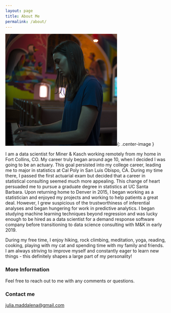 ```yaml
---
layout: page
title: About Me
permalink: /about/
---
```


![Me](/images/julia_piano.jpg){: .center-image }

I am a data scientist for Miner & Kasch working remotely from my home in Fort Collins, CO. My career truly began around age 10, when I decided I was going to be an actuary. This goal persisted into my college career, leading me to major in statistics at Cal Poly in San Luis Obispo, CA. During my time there, I passed the first actuarial exam but decided that a career in statistical consulting seemed much more appealing. This change of heart persuaded me to pursue a graduate degree in statistics at UC Santa Barbara. Upon returning home to Denver in 2015, I began working as a statistician and enjoyed my projects and working to help patients a great deal. However, I grew suspicious of the trustworthiness of inferential analyses and began hungering for work in predictive analytics. I began studying machine learning techniques beyond regression and was lucky enough to be hired as a data scientist for a demand response software company before transitioning to data science consulting with M&K in early 2019. 

During my free time, I enjoy hiking, rock climbing, meditation, yoga, reading, cooking, playing with my cat and spending time with my family and friends. I am always striving to improve myself and constantly eager to learn new things - this definitely shapes a large part of my personality!

### More Information

Feel free to reach out to me with any comments or questions.

### Contact me

[julia.maddalena@gmail.com](mailto:julia.maddalena@gmail.com)
